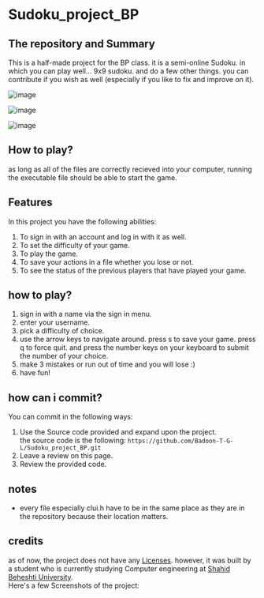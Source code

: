 # Sudoku_project_BP



## The repository and Summary
This is a half-made project for the BP class. it is a semi-online Sudoku. in which you can play well... 9x9 sudoku. and do a few other things.
you can contribute if you wish as well (especially if you like to fix and improve on it).


![image](https://github.com/user-attachments/assets/032d41d9-f2d2-4b36-be26-d9054ca356ec)
 </br>


![image](https://github.com/user-attachments/assets/dc85b017-aa84-4477-97ed-5c9c211b0044)
 </br>

![image](https://github.com/user-attachments/assets/f6970732-bcf5-48ce-84ac-3e6ef497ba68)
 </br>



## How to play?
as long as all of the files are correctly recieved into your computer, running the executable file should be able to start the game.


## Features
In this project you have the following abilities:
1. To sign in with an account and log in with it as well.
2. To set the difficulty of your game.
3. To play the game.
4. To save your actions in a file whether you lose or not.
5. To see the status of the previous players that have played your game.

## how to play?
1. sign in with a name via the sign in menu.
2. enter your username.
3. pick a difficulty of choice.
5. use the arrow keys to navigate around. press s to save your game. press q to force quit. and press the number keys on your keyboard to submit the number of your choice.
6. make 3 mistakes or run out of time and you will lose :)
7. have fun!

## how can i commit?
You can commit in the following ways:
1. Use the Source code provided and expand upon the project. </br>
the source code is the following: `https://github.com/Badoon-T-G-L/Sudoku_project_BP.git`
2. Leave a review on this page. </br>
3. Review the provided code.</br>


## notes
- every file especially clui.h have to be in the same place as they are in the repository because their location matters.

## credits
as of now, the project does not have any [Licenses](https://medium.com/@avinashvagh/github-licenses-explained-a-quick-guide-46d98ef4ca81).
however, it was built by a student who is currently studying Computer engineering at [Shahid Beheshti University](https://www.sbu.ac.ir/). </br>
Here's a few Screenshots of the project:
